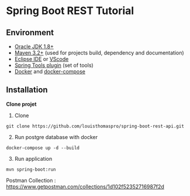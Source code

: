 # Spring Boot REST Tutorial

## Environment

- [Oracle JDK 1.8+](https://www.oracle.com/java/technologies/javase-downloads.html)
- [Maven 3.2+](https://maven.apache.org/download.cgi) (used for projects build, dependency and documentation)
- [Eclipse IDE](https://www.eclipse.org/downloads/) or [VScode](https://code.visualstudio.com/download)
- [Spring Tools plugin](https://spring.io/tools) (set of tools)
- [Docker](https://docs.docker.com/install/) and [docker-compose](https://docs.docker.com/compose/install/)


## Installation

**Clone projet**

1. Clone

```bash=
git clone https://github.com/louisthomaspro/spring-boot-rest-api.git
```

2. Run postgre database with docker

```bash=
docker-compose up -d --build
```

3. Run application

```bash=
mvn spring-boot:run
```

Postman Collection : https://www.getpostman.com/collections/1d102f52352716987f2d